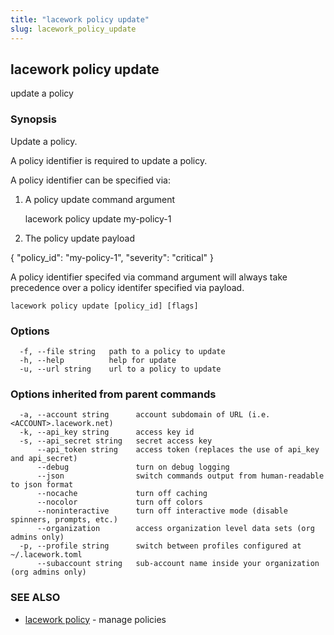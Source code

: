 ```yaml
---
title: "lacework policy update"
slug: lacework_policy_update
---
```


## lacework policy update

update a policy

### Synopsis

Update a policy.

A policy identifier is required to update a policy.

A policy identifier can be specified via:
1.  A policy update command argument

    lacework policy update my-policy-1

2. The policy update payload

{
    "policy_id": "my-policy-1",
    "severity": "critical"
}

A policy identifier specifed via command argument will always take precedence over
a policy identifer specified via payload.

```
lacework policy update [policy_id] [flags]
```

### Options

```
  -f, --file string   path to a policy to update
  -h, --help          help for update
  -u, --url string    url to a policy to update
```

### Options inherited from parent commands

```
  -a, --account string      account subdomain of URL (i.e. <ACCOUNT>.lacework.net)
  -k, --api_key string      access key id
  -s, --api_secret string   secret access key
      --api_token string    access token (replaces the use of api_key and api_secret)
      --debug               turn on debug logging
      --json                switch commands output from human-readable to json format
      --nocache             turn off caching
      --nocolor             turn off colors
      --noninteractive      turn off interactive mode (disable spinners, prompts, etc.)
      --organization        access organization level data sets (org admins only)
  -p, --profile string      switch between profiles configured at ~/.lacework.toml
      --subaccount string   sub-account name inside your organization (org admins only)
```

### SEE ALSO

* [lacework policy](/cli/commands/lacework_policy/)	 - manage policies

